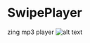 # SwipePlayer
zing mp3 player
![alt text](https://raw.githubusercontent.com/iop883684/SwipePlayer/master/image/img.png)